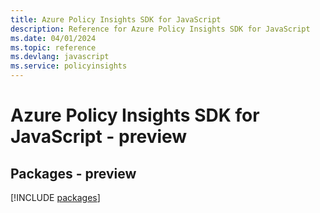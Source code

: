 ```yaml
---
title: Azure Policy Insights SDK for JavaScript
description: Reference for Azure Policy Insights SDK for JavaScript
ms.date: 04/01/2024
ms.topic: reference
ms.devlang: javascript
ms.service: policyinsights
---
```

# Azure Policy Insights SDK for JavaScript - preview
## Packages - preview
[!INCLUDE [packages](policy-insights-index.md)]